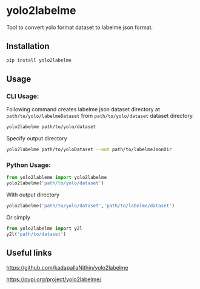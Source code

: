 # yolo2labelme

Tool to convert yolo format dataset to labelme json format.

## Installation
```bash
pip install yolo2labelme
```
## Usage
### CLI Usage:

Following command creates labelme json dataset directory at `path/to/yolo/labelmeDataset` from `path/to/yolo/dataset` dataset directory.
```bash
yolo2labelme path/to/yolo/dataset
```

Specify output directory

```bash
yolo2labelme path/to/yoloDataset --out path/to/labelmeJsonDir
```

### Python Usage:
```python
from yolo2lableme import yolo2labelme
yolo2labelme('path/to/yolo/dataset')
```
With output directory
```python
yolo2labelme('path/to/yolo/dataset','path/to/labelme/dataset')
```
Or simply
```python
from yolo2labelme import y2l
y2l('path/to/dataset')
```
## Useful links
https://github.com/kadapallaNithin/yolo2labelme

https://pypi.org/project/yolo2labelme/